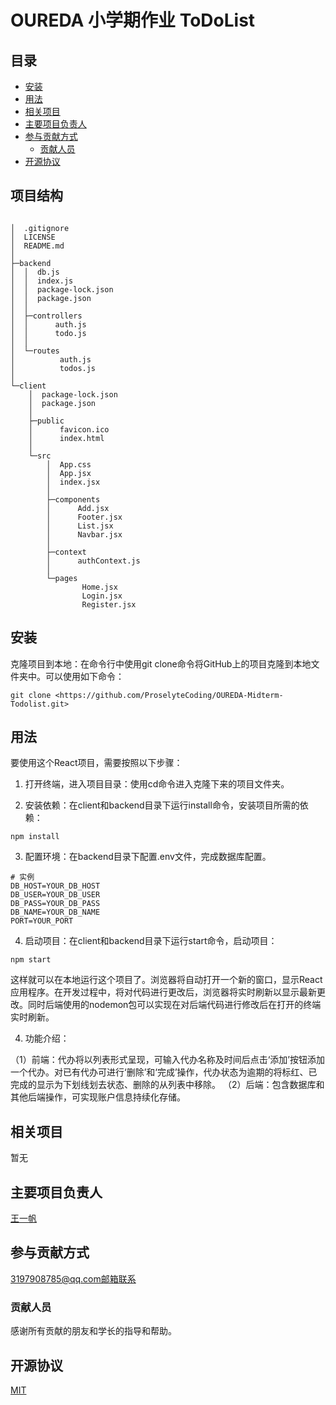 # OUREDA 小学期作业 ToDoList


## 目录

- [安装](#安装)
- [用法](#用法)
- [相关项目](#相关项目)
- [主要项目负责人](#主要项目负责人)
- [参与贡献方式](#参与贡献方式)
    - [贡献人员](#贡献人员)
- [开源协议](#开源协议)

## 项目结构

```

│  .gitignore
│  LICENSE
│  README.md
│  
├─backend
│  │  db.js
│  │  index.js
│  │  package-lock.json
│  │  package.json
│  │  
│  ├─controllers
│  │      auth.js
│  │      todo.js
│  │      
│  └─routes
│          auth.js
│          todos.js
│          
└─client
    │  package-lock.json
    │  package.json
    │  
    ├─public
    │      favicon.ico
    │      index.html
    │      
    └─src
        │  App.css
        │  App.jsx
        │  index.jsx
        │  
        ├─components
        │      Add.jsx
        │      Footer.jsx
        │      List.jsx
        │      Navbar.jsx
        │      
        ├─context
        │      authContext.js
        │      
        └─pages
                Home.jsx
                Login.jsx
                Register.jsx

```

## 安装


克隆项目到本地：在命令行中使用git clone命令将GitHub上的项目克隆到本地文件夹中。可以使用如下命令：

```
git clone <https://github.com/ProselyteCoding/OUREDA-Midterm-Todolist.git>
```

## 用法


  要使用这个React项目，需要按照以下步骤：

1. 打开终端，进入项目目录：使用cd命令进入克隆下来的项目文件夹。

2. 安装依赖：在client和backend目录下运行install命令，安装项目所需的依赖：

```
npm install
```

3. 配置环境：在backend目录下配置.env文件，完成数据库配置。

```
# 实例
DB_HOST=YOUR_DB_HOST
DB_USER=YOUR_DB_USER  
DB_PASS=YOUR_DB_PASS
DB_NAME=YOUR_DB_NAME 
PORT=YOUR_PORT
```

4. 启动项目：在client和backend目录下运行start命令，启动项目：

```
npm start
```

这样就可以在本地运行这个项目了。浏览器将自动打开一个新的窗口，显示React应用程序。在开发过程中，将对代码进行更改后，浏览器将实时刷新以显示最新更改。同时后端使用的nodemon包可以实现在对后端代码进行修改后在打开的终端实时刷新。

4. 功能介绍：

（1）前端：代办将以列表形式呈现，可输入代办名称及时间后点击‘添加’按钮添加一个代办。对已有代办可进行‘删除’和‘完成’操作，代办状态为逾期的将标红、已完成的显示为下划线划去状态、删除的从列表中移除。
（2）后端：包含数据库和其他后端操作，可实现账户信息持续化存储。

## 相关项目

暂无

## 主要项目负责人

[王一帆](https://github.com/ProselyteCoding)

## 参与贡献方式

3197908785@qq.com邮箱联系

### 贡献人员

感谢所有贡献的朋友和学长的指导和帮助。


## 开源协议

[MIT](LICENSE)  
